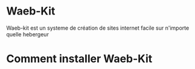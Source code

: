 # Waeb-Kit

Waeb-kit est un systeme de création de sites internet facile sur n'importe quelle hebergeur

# Comment installer Waeb-Kit


